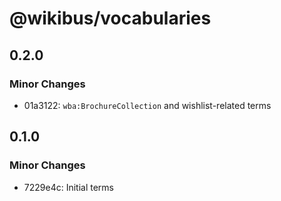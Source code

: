 # @wikibus/vocabularies

## 0.2.0

### Minor Changes

- 01a3122: `wba:BrochureCollection` and wishlist-related terms

## 0.1.0

### Minor Changes

- 7229e4c: Initial terms
